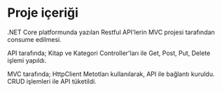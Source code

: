 # Proje içeriği
.NET Core platformunda yazılan Restful API'lerin MVC projesi tarafından consume edilmesi.

API tarafında;
Kitap ve Kategori Controller'ları ile Get, Post, Put, Delete işlemi yapıldı.

MVC tarafında;
HttpClient Metotları kullanılarak, API ile bağlantı kuruldu.
CRUD işlemleri ile API tüketildi.
